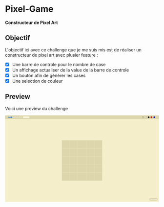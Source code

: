# Pixel-Game

**Constructeur de Pixel Art**

## Objectif 

L'objectif ici avec ce challenge que je me suis mis est de réaliser un constructeur de pixel art avec plusier feature :

- [x] Une barre de controle pour le nombre de case
- [x] Un affichage actualiser de la value de la barre de controle
- [x] Un bouton afin de générer les cases
- [x] Une selection de couleur

## Preview

Voici une preview du challenge

![preview](ressources/Preview-Pixel-Game.png)